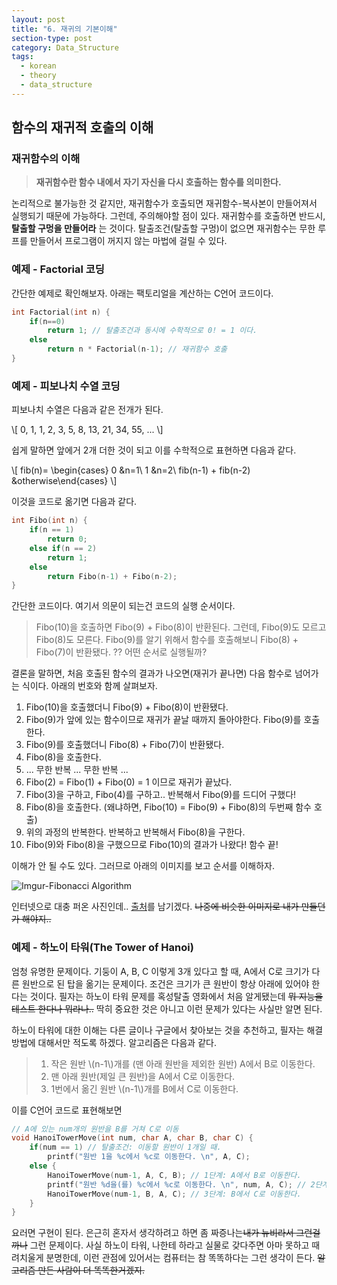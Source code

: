 ```yaml
---
layout: post
title: "6. 재귀의 기본이해"
section-type: post
category: Data_Structure
tags:
  - korean
  - theory
  - data_structure
---
```


## 함수의 재귀적 호출의 이해

### 재귀함수의 이해

> **재귀함수란 함수 내에서 자기 자신을 다시 호출하는 함수를 의미한다.**

논리적으로 불가능한 것 같지만, 재귀함수가 호출되면 재귀함수-복사본이 만들어져서 실행되기 때문에 가능하다. 그런데, 주의해야할 점이 있다. 재귀함수를 호출하면 반드시, **탈출할 구멍을 만들어라** 는 것이다. 탈출조건(탈출할 구멍)이 없으면 재귀함수는 무한 루프를 만들어서 프로그램이 꺼지지 않는 마법에 걸릴 수 있다.

### 예제 - Factorial 코딩

간단한 예제로 확인해보자. 아래는 팩토리얼을 계산하는 C언어 코드이다.

```c
int Factorial(int n) {
    if(n==0)
        return 1; // 탈출조건과 동시에 수학적으로 0! = 1 이다.
    else
        return n * Factorial(n-1); // 재귀함수 호출
}
```

### 예제 - 피보나치 수열 코딩

피보나치 수열은 다음과 같은 전개가 된다.

\\[
0, 1, 1, 2, 3, 5, 8, 13, 21, 34, 55, ...
\\]

쉽게 말하면 앞에거 2개 더한 것이 되고 이를 수학적으로 표현하면 다음과 같다.

\\[
fib(n)=
\begin{cases}
0 &n=1\\
1 &n=2\\
fib(n-1) + fib(n-2) &otherwise\end{cases}
\\]

이것을 코드로 옮기면 다음과 같다.

```c
int Fibo(int n) {
    if(n == 1)
        return 0;
    else if(n == 2)
        return 1;
    else
        return Fibo(n-1) + Fibo(n-2);
}
```

 간단한 코드이다. 여기서 의문이 되는건 코드의 실행 순서이다.

 > Fibo(10)을 호출하면 Fibo(9) + Fibo(8)이 반환된다.
 > 그런데, Fibo(9)도 모르고 Fibo(8)도 모른다.
 > Fibo(9)를 알기 위해서 함수를 호출해보니 Fibo(8) + Fibo(7)이 반환됐다.
 > ?? 어떤 순서로 실행될까?

결론을 말하면, 처음 호출된 함수의 결과가 나오면(재귀가 끝나면) 다음 함수로 넘어가는 식이다. 아래의 번호와 함께 살펴보자.

1. Fibo(10)을 호출했더니 Fibo(9) + Fibo(8)이 반환됐다.
2. Fibo(9)가 앞에 있는 함수이므로 재귀가 끝날 때까지 돌아야한다. Fibo(9)를 호출한다.
3. Fibo(9)를 호출했더니 Fibo(8) + Fibo(7)이 반환됐다.
4. Fibo(8)을 호출한다.
5. ... 무한 반복 ... 무한 반복 ...
6. Fibo(2) = Fibo(1) + Fibo(0) = 1 이므로 재귀가 끝났다.
7. Fibo(3)을 구하고, Fibo(4)를 구하고.. 반복해서 Fibo(9)를 드디어 구했다!
8. Fibo(8)을 호출한다. (왜냐하면, Fibo(10) = Fibo(9) + Fibo(8)의 두번째 함수 호출)
9. 위의 과정의 반복한다. 반복하고 반복해서 Fibo(8)을 구한다.
10. Fibo(9)와 Fibo(8)을 구했으므로 Fibo(10)의 결과가 나왔다! 함수 끝!

이해가 안 될 수도 있다. 그러므로 아래의 이미지를 보고 순서를 이해하자.

![Imgur-Fibonacci Algorithm](http://i.imgur.com/uPfSsjP.png)

인터넷으로 대충 퍼온 사진인데.. [출처](http://atoz91.tistory.com/54)를 남기겠다. ~~나중에 비슷한 이미지로 내가 만들던가 해야지..~~

### 예제 - 하노이 타워(The Tower of Hanoi)

엄청 유명한 문제이다. 기둥이 A, B, C 이렇게 3개 있다고 할 때, A에서 C로 크기가 다른 원반으로 된 탑을 옮기는 문제이다. 조건은 크기가 큰 원반이 항상 아래에 있어야 한다는 것이다. 필자는 하노이 타워 문제를 혹성탈출 영화에서 처음 알게됐는데 ~~뭐 지능을 테스트 한다나 뭐라나..~~ 딱히 중요한 것은 아니고 이런 문제가 있다는 사실만 알면 된다.

하노이 타워에 대한 이해는 다른 글이나 구글에서 찾아보는 것을 추천하고, 필자는 해결방법에 대해서만 적도록 하겠다. 알고리즘은 다음과 같다.

> 1. 작은 원반 \\(n-1\\)개를 (맨 아래 원반을 제외한 원반) A에서 B로 이동한다.
> 2. 맨 아래 원반(제일 큰 원반)을 A에서 C로 이동한다.
> 3. 1번에서 옮긴 원반 \\(n-1\\)개를 B에서 C로 이동한다.

이를 C언어 코드로 표현해보면

```c
// A에 있는 num개의 원반을 B를 거쳐 C로 이동
void HanoiTowerMove(int num, char A, char B, char C) {
    if(num == 1) // 탈출조건: 이동할 원반이 1개일 때.
        printf("원반 1을 %c에서 %c로 이동한다. \n", A, C);
    else {
        HanoiTowerMove(num-1, A, C, B); // 1단계: A에서 B로 이동한다.
        printf("원반 %d을(를) %c에서 %c로 이동한다. \n", num, A, C); // 2단계: A에서 C로 이동한다.
        HanoiTowerMove(num-1, B, A, C); // 3단계: B에서 C로 이동한다.
    }
}
```

요러면 구현이 된다. 은근히 혼자서 생각하려고 하면 좀 짜증나는~~내가 뉴비라서 그런걸까나~~ 그런 문제이다. 사실 하노이 타워, 나한테 하라고 실물로 갖다주면 아마 못하고 때려치울게 분명한데, 이런 관점에 있어서는 컴퓨터는 참 똑똑하다는 그런 생각이 든다. ~~알고리즘 만든 사람이 더 똑똑한거겠지.~~
